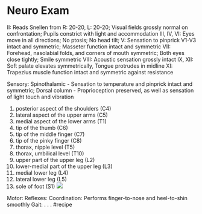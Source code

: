 # Neuro Exam
II: Reads Snellen from R: 20-20, L: 20-20; Visual fields grossly normal on confrontation; Pupils constrict with light and accommodation
III, IV, VI: Eyes move in all directions; No ptosis; No head tilt;
V: Sensation to pinprick V1-V3 intact and symmetric; Masseter function intact and symmetric
VII: Forehead, nasolabial folds, and corners of mouth symmetric; Both eyes close tightly; Smile symmetric
VIII: Acoustic sensation grossly intact
IX, XII: Soft palate elevates symmetrically, Tongue protrudes in midline
XI: Trapezius muscle function intact and symmetric against resistance

Sensory: Spinothalamic - Sensation to temperature and pinprick intact and symmetric; Dorsal column - Proprioception preserved, as well as sensation of light touch and vibration
1. posterior aspect of the shoulders (C4)
2. lateral aspect of the upper arms (C5) 
3. medial aspect of the lower arms (T1)
4. tip of the thumb (C6)
5. tip of the middle finger (C7)
6. tip of the pinky finger (C8)
7. thorax, nipple level (T5)
8. thorax, umbilical level (T10)
9. upper part of the upper leg (L2)
10. lower-medial part of the upper leg (L3)
11. medial lower leg (L4)
12. lateral lower leg (L5)
13. sole of foot (S1)
![](Neuro%20Exam/IMG_4426.PNG)

Motor:
Reflexes:
Coordination: Performs finger-to-nose and heel-to-shin smoothly
Gait:
.
.
.
#recipe